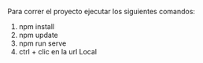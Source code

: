 Para correr el proyecto ejecutar los siguientes comandos:

1. npm install
2. npm update
3. npm run serve
4. ctrl + clic en la url Local